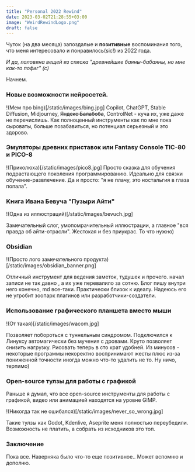 ```yaml
---
title: "Personal 2022 Rewind"
date: 2023-03-02T21:28:55+03:00
image: "WeirdRewindLogo.png"
draft: false
---
```



Чуток (на два месяца) запоздалые и **позитивные** воспоминания того, что меня интересовало и понравилось(sic!) из 2022 года.

*И да, половина вещей из списка "древнейшие баяны-бабаяны, но мне как-то пофиг" (с)*

Начнем. 

### Новые возможности нейросетей. 

!(Мем про bing)[/static/images/bing.jpg]
Copilot, ChatGPT, Stable Diffusion, Midjourney, ~~Яндекс Балабоба~~, ControlNet - куча их, уже даже не перечислишь. Как полноценный инструменты как по мне пока сыроваты, больше позабавиться, но потенциал серьезный и это здорово.

### Эмуляторы древних приставок или Fantasy Console TIC-80 и PICO-8

!(Приколюха)[/static/images/pico8.jpg]
Просто сказка для обучения подрастающего поколения программированию. Идеально для связки обучение-развлечение. Да и просто: "я не плачу, это ностальгия в глаза попала".

### Книга Ивана Бевуча "Пузыри Айти"

!(Одна из иллюстраций)[/static/images/bevuch.jpg]

Замечательный слог, умопомрачительный иллюстрации, а главное "вся правда об айти-отрасли". Жестокая и без приукрас. То что нужно)

### Obsidian

!(Просто лого замечательного продукта)[/static/images/obsidian_banner.png]

Отличный инструмент для ведения заметок, тудушек и прочего. начал записи не так давно , а их уже перевалило за сотню. Блог пишу внутри него конечно, md все-таки.
Практически близок к идеалу. Надеюсь его не угробит зоопарк плагинов или разработчики-создатели.

### Использование графического планшета вместо мыши

!(От такая)[/static/images/wacom.jpg]

Позволяет побороться с туннельным синдромом. Подключился к Линуксу автомагически без мучения с дровами. Круто позволяет снизить нагрузку. Рисовать теперь в сто крат удобней. Из минусов - некоторые программы некоректно воспринимают жесты плюс из-за пониженной точности иногда можно что-то удалить не то. Ну ничо, терпимо)

### Open-source тулзы для работы с графикой

Раньше я думал, что все open-source инструменты для работы с графикой, видео или анимацией находятся на уровне GIMP.

!(Никогда так не ошибался)[/static/images/never_so_wrong.jpg]

Такие тулзы как Godot, Kdenlive, Aseprite меня полностью переубедили. 
Возможность не платить, а собрать из исходников это топ.


### Заключение

Пока все.
Наверняка было что-то еще позитивное.. Может вспомню и дополню. 